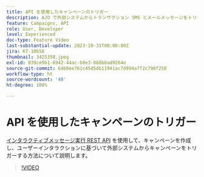```yaml
---
title: API を使用したキャンペーンのトリガー
description: AJO で外部システムからトランザクション SMS とメールメッセージをトリガーする方法について説明します。
feature: Campaigns, API
role: User, Developer
level: Experienced
doc-type: Feature Video
last-substantial-update: 2023-10-31T00:00:00Z
jira: KT-10658
thumbnail: 3425358.jpeg
exl-id: 039ce9b1-6942-44ac-b8e3-068b0ad9264e
source-git-commit: 64b0ee761c45d5db11941ac7d994a7f2c798f250
workflow-type: ht
source-wordcount: '48'
ht-degree: 100%

---
```


# API を使用したキャンペーンのトリガー

[インタラクティブメッセージ実行 REST API](https://developer.adobe.com/journey-optimizer-apis/references/messaging/#tag/execution) を使用して、キャンペーンを作成し、ユーザーインタラクションに基づいて外部システムからキャンペーンをトリガーする方法について説明します。

>[!VIDEO](https://video.tv.adobe.com/v/3452726/?learn=on&captions=jpn)
